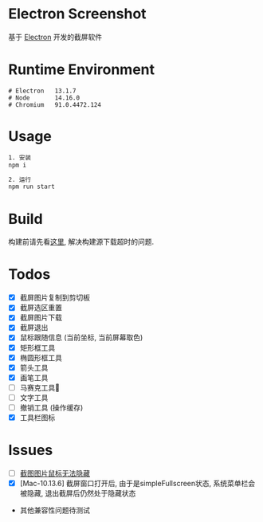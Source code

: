 # Electron Screenshot

基于 [Electron](https://www.electronjs.org/) 开发的截屏软件

# Runtime Environment

```
# Electron   13.1.7
# Node       14.16.0
# Chromium   91.0.4472.124
```

# Usage

```bash
1. 安装
npm i

2. 运行
npm run start
```

# Build

构建前请先看[这里](https://zhuanlan.zhihu.com/p/110448415), 解决构建源下载超时的问题.

# Todos

- [x] 截屏图片复制到剪切板
- [x] 截屏选区重置
- [x] 截屏图片下载
- [x] 截屏退出
- [x] 鼠标跟随信息 (当前坐标, 当前屏幕取色) 
- [x] 矩形框工具
- [x] 椭圆形框工具
- [x] 箭头工具
- [x] 画笔工具
- [ ] 马赛克工具🤔
- [ ] 文字工具
- [ ] 撤销工具 (操作缓存)
- [x] 工具栏图标

# Issues

- [ ] [截图图片鼠标无法隐藏](https://github.com/electron/electron/issues/7584)
- [x] [Mac-10.13.6] 截屏窗口打开后, 由于是simpleFullscreen状态, 系统菜单栏会被隐藏, 退出截屏后仍然处于隐藏状态
- 其他兼容性问题待测试